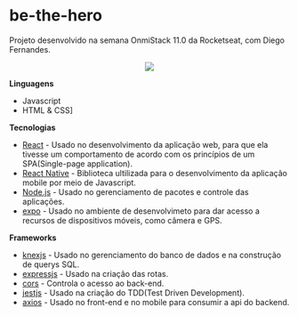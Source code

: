 # be-the-hero
Projeto desenvolvido na semana OnmiStack 11.0 da Rocketseat, com Diego Fernandes.

<p align="center">
  <img src="presentation.gif">
</p>

**Linguagens**
* Javascript
* HTML & CSS]

**Tecnologias**
* [React](https://pt-br.reactjs.org/) - Usado no desenvolvimento da aplicação web, para que ela tivesse um comportamento de acordo com os princípios de um SPA(Single-page application).
* [React Native](https://reactnative.dev/) - Biblioteca ultilizada para o desenvolvimento da aplicação mobile por meio de Javascript.
* [Node.js](https://nodejs.org/) - Usado no gerenciamento de pacotes e controle das aplicações.
* [expo](https://expo.io/) - Usado no ambiente de desenvolvimeto para dar acesso a recursos de dispositivos móveis, como câmera e GPS.

**Frameworks**
 * [knexjs](http://knexjs.org/) - Usado no gerenciamento do banco de dados e na construção de querys SQL.
 * [expressjs](https://expressjs.com/) - Usado na criação das rotas. 
 * [cors](https://www.npmjs.com/package/cors) - Controla o acesso ao back-end. 
 * [jestjs](https://jestjs.io/en/) - Usado na criação do TDD(Test Driven Development).
 * [axios](https://www.npmjs.com/package/axios) - Usado no front-end e no mobile para consumir a api do backend.
 
 
